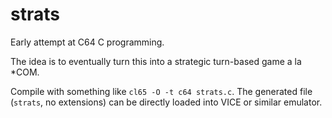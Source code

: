 # strats
Early attempt at C64 C programming.

The idea is to eventually turn this into a strategic turn-based game a la \*COM.

Compile with something like `cl65 -O -t c64 strats.c`. The generated file (`strats`, no extensions) can be directly loaded into VICE or similar emulator.
